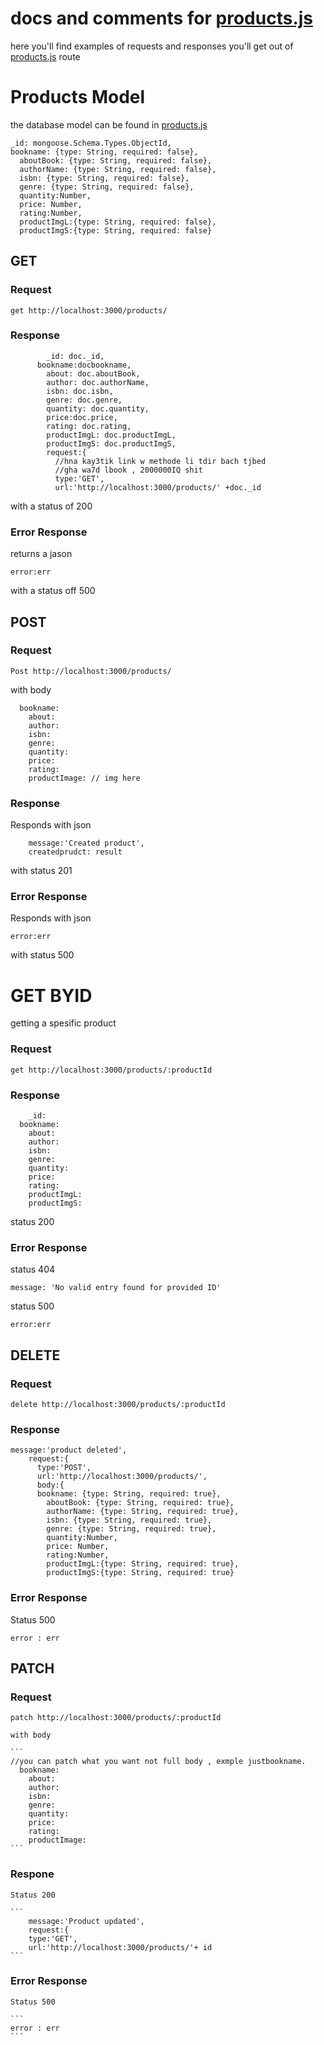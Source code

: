 # docs and comments for [products.js](product.js)

here you'll find examples of requests and responses you'll get out of [products.js](product.js) route


# Products Model
the database model can be found in [products.js](https://github.com/omarfrt/store-api/blob/master/api/models/products.js)

```
_id: mongoose.Schema.Types.ObjectId,
bookname: {type: String, required: false},
  aboutBook: {type: String, required: false},
  authorName: {type: String, required: false},
  isbn: {type: String, required: false},
  genre: {type: String, required: false},
  quantity:Number,
  price: Number,
  rating:Number,
  productImgL:{type: String, required: false},
  productImgS:{type: String, required: false}
```


## GET 
### Request 

```
get http://localhost:3000/products/
```
### Response

```
        _id: doc._id,
      bookname:docbookname,
        about: doc.aboutBook,
        author: doc.authorName,
        isbn: doc.isbn,
        genre: doc.genre,
        quantity: doc.quantity,
        price:doc.price,
        rating: doc.rating,
        productImgL: doc.productImgL,
        productImgS: doc.productImgS,
        request:{
          //hna kay3tik link w methode li tdir bach tjbed
          //gha wa7d lbook , 2000000IQ shit
          type:'GET',
          url:'http://localhost:3000/products/' +doc._id
```
  with a status of 200
 
 ### Error Response
 
returns a jason 

```
error:err
```

  with a status off 500

## POST

### Request

```
Post http://localhost:3000/products/
```

  with body 

```
  bookname:
    about:
    author:
    isbn: 
    genre: 
    quantity: 
    price:
    rating: 
    productImage: // img here
```
### Response

  Responds with json
  
  ```
      message:'Created product',
      createdprudct: result 
  ```
  with status 201
  
### Error Response

  Responds with json
  
  ```
  error:err
  ```
  with status 500
  
  
# GET BYID

getting a spesific product

### Request

```
get http://localhost:3000/products/:productId
```
### Response


```
    _id:
  bookname:
    about:
    author:
    isbn: 
    genre: 
    quantity: 
    price:
    rating: 
    productImgL: 
    productImgS: 
```
  status 200
  
### Error Response

  status 404
  
  ```
  message: 'No valid entry found for provided ID'
  ```
  status 500
  
  ```
  error:err
  ```
  
  ## DELETE
  
  ### Request
  
  ```
  delete http://localhost:3000/products/:productId
  ```

  ### Response
  
  ```
  message:'product deleted',
      request:{
        type:'POST',
        url:'http://localhost:3000/products/',
        body:{
        bookname: {type: String, required: true},
          aboutBook: {type: String, required: true},
          authorName: {type: String, required: true},
          isbn: {type: String, required: true},
          genre: {type: String, required: true},
          quantity:Number,
          price: Number,
          rating:Number,
          productImgL:{type: String, required: true},
          productImgS:{type: String, required: true}
   ```


  ### Error Response
  
  Status 500
  ```
  error : err
  ```
  
  ## PATCH
  
  ### Request
  
  ```
  patch http://localhost:3000/products/:productId
  ```
    with body 
    
    ```
    //you can patch what you want not full body , exmple justbookname.
      bookname:
        about:
        author:
        isbn: 
        genre: 
        quantity: 
        price:
        rating: 
        productImage:
    ```
    
  ### Respone
    
    Status 200
    
    ```
        message:'Product updated',
        request:{
        type:'GET',
        url:'http://localhost:3000/products/'+ id
    ```
    
  ### Error Response
   
    Status 500
    
    ```
    error : err
    ```
    





